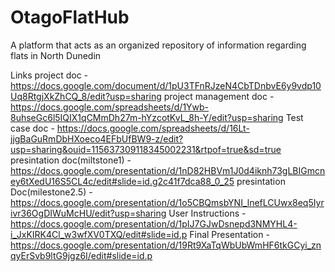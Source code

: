 # OtagoFlatHub
A platform that acts as an organized repository of information regarding flats in North Dunedin

Links
project doc - https://docs.google.com/document/d/1pU3TFnRJzeN4CbTDnbvE6y9vdp10Uq8RtgjXkZhCQ_8/edit?usp=sharing
project management doc - https://docs.google.com/spreadsheets/d/1Ywb-8uhseGc6l5IQIX1qCMmDh27m-hYzcotKvL_8h-Y/edit?usp=sharing
Test case doc - https://docs.google.com/spreadsheets/d/16Lt-jjgBaGuRmDbHXoeco4EFbUfBW9-z/edit?usp=sharing&ouid=115637309118345002231&rtpof=true&sd=true
presintation doc(miltstone1) - https://docs.google.com/presentation/d/1nD82HBVm1J0d4iknh73gLBIGmcney6tXedU16S5CL4c/edit#slide=id.g2c41f7dca88_0_25
presintation Doc(milestone2.5) -  https://docs.google.com/presentation/d/1o5CBQmsbYNI_lnefLCUwx8eq5Iyrivr36OgDIWuMcHU/edit?usp=sharing
User Instructions - https://docs.google.com/presentation/d/1pIJ7GJwDsnepd3NMYHL4-i_JxKIRK4Cl_w3wfXV0TXQ/edit#slide=id.p
Final Presentation - https://docs.google.com/presentation/d/19Rt9XaTqWbUbWmHF6tkGCyi_znqyErSvb9ltG9jgz6I/edit#slide=id.p
